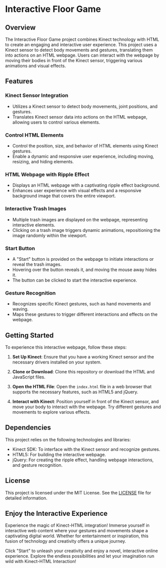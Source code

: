 # Interactive Floor Game

## Overview

The Interactive Floor Game project combines Kinect technology with HTML to create an engaging and interactive user experience. This project uses a Kinect sensor to detect body movements and gestures, translating them into actions on an HTML webpage. Users can interact with the webpage by moving their bodies in front of the Kinect sensor, triggering various animations and visual effects.

## Features

### Kinect Sensor Integration

- Utilizes a Kinect sensor to detect body movements, joint positions, and gestures.
- Translates Kinect sensor data into actions on the HTML webpage, allowing users to control various elements.

### Control HTML Elements

- Control the position, size, and behavior of HTML elements using Kinect gestures.
- Enable a dynamic and responsive user experience, including moving, resizing, and hiding elements.

### HTML Webpage with Ripple Effect

- Displays an HTML webpage with a captivating ripple effect background.
- Enhances user experience with visual effects and a responsive background image that covers the entire viewport.

### Interactive Trash Images

- Multiple trash images are displayed on the webpage, representing interactive elements.
- Clicking on a trash image triggers dynamic animations, repositioning the image randomly within the viewport.

### Start Button

- A "Start" button is provided on the webpage to initiate interactions or reveal the trash images.
- Hovering over the button reveals it, and moving the mouse away hides it.
- The button can be clicked to start the interactive experience.

### Gesture Recognition

- Recognizes specific Kinect gestures, such as hand movements and waving.
- Maps these gestures to trigger different interactions and effects on the webpage.

## Getting Started

To experience this interactive webpage, follow these steps:

1. **Set Up Kinect**: Ensure that you have a working Kinect sensor and the necessary drivers installed on your system.

2. **Clone or Download**: Clone this repository or download the HTML and JavaScript files.

3. **Open the HTML File**: Open the `index.html` file in a web browser that supports the necessary features, such as HTML5 and jQuery.

4. **Interact with Kinect**: Position yourself in front of the Kinect sensor, and move your body to interact with the webpage. Try different gestures and movements to explore various effects.

## Dependencies

This project relies on the following technologies and libraries:

- Kinect SDK: To interface with the Kinect sensor and recognize gestures.
- HTML5: For building the interactive webpage.
- jQuery: For creating the ripple effect, handling webpage interactions, and gesture recognition.

## License

This project is licensed under the MIT License. See the [LICENSE](LICENSE) file for detailed information.

## Enjoy the Interactive Experience

Experience the magic of Kinect-HTML integration! Immerse yourself in interactive web content where your gestures and movements shape a captivating digital world. Whether for entertainment or inspiration, this fusion of technology and creativity offers a unique journey.

Click "Start" to unleash your creativity and enjoy a novel, interactive online experience. Explore the endless possibilities and let your imagination run wild with Kinect-HTML Interaction!
